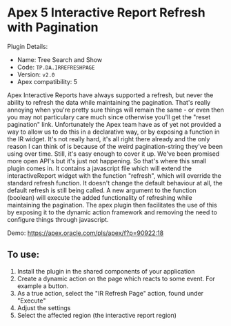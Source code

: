 # Apex 5 Interactive Report Refresh with Pagination

Plugin Details:
- Name: Tree Search and Show
- Code: `TP.DA.IRREFRESHPAGE`
- Version: `v2.0`
- Apex compatibility: 5

Apex Interactive Reports have always supported a refresh, but never the ability to refresh the data while maintaining the pagination. That's really annoying when you're pretty sure things will remain the same - or even then you may not particulary care much since otherwise you'll get the "reset pagination" link.
Unfortunately the Apex team have as of yet not provided a way to allow us to do this in a declarative way, or by exposing a function in the IR widget. It's not really hard, it's all right there already and the only reason I can think of is because of the weird pagination-string they've been using over time. Still, it's easy enough to cover it up. We've been promised more open API's but it's just not happening.
So that's where this small plugin comes in. It contains a javascript file which will extend the interactiveReport widget with the function "refresh", which will override the standard refresh function. It doesn't change the default behaviour at all, the default refresh is still being called. A new argument to the function (boolean) will execute the added functionality of refreshing while maintaining the pagination.
The apex plugin then facilitates the use of this by exposing it to the dynamic action framework and removing the need to configure things through javascript.  

Demo: https://apex.oracle.com/pls/apex/f?p=90922:18

## To use:

1. Install the plugin in the shared components of your application
2. Create a dynamic action on the page which reacts to some event. For example a button.
3. As a true action, select the "IR Refresh Page" action, found under "Execute"
4. Adjust the settings
5. Select the affected region (the interactive report region)